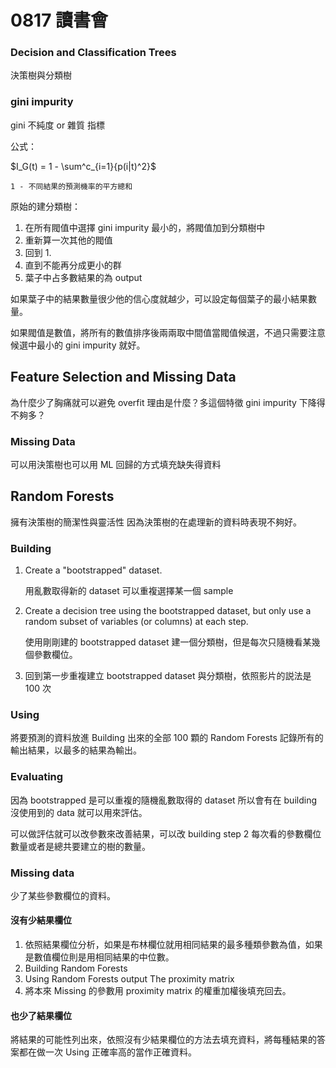 # 0817 讀書會

### Decision and Classification Trees

決策樹與分類樹

### gini impurity

gini 不純度 or 雜質 指標

公式：

$I_G(t) = 1 - \sum^c_{i=1}{p(i|t)^2}$

    1 - 不同結果的預測機率的平方總和

原始的建分類樹：

1. 在所有閥值中選擇 gini impurity 最小的，將閥值加到分類樹中
2. 重新算一次其他的閥值
3. 回到 1.
4. 直到不能再分成更小的群
5. 葉子中占多數結果的為 output

如果葉子中的結果數量很少他的信心度就越少，可以設定每個葉子的最小結果數量。

如果閥值是數值，將所有的數值排序後兩兩取中間值當閥值候選，不過只需要注意候選中最小的 gini impurity 就好。

## Feature Selection and Missing Data

為什麼少了胸痛就可以避免 overfit
理由是什麼？多這個特徵 gini impurity 下降得不夠多？

### Missing Data

可以用決策樹也可以用 ML 回歸的方式填充缺失得資料

## Random Forests

擁有決策樹的簡潔性與靈活性
因為決策樹的在處理新的資料時表現不夠好。

### Building

1. Create a "bootstrapped" dataset.
    
    用亂數取得新的 dataset 可以重複選擇某一個 sample 
2. Create a decision tree using the bootstrapped dataset, but only use a random subset of variables (or columns) at each step.

    使用剛剛建的 bootstrapped dataset 建一個分類樹，但是每次只隨機看某幾個參數欄位。 
3. 回到第一步重複建立 bootstrapped dataset 與分類樹，依照影片的説法是 100 次

### Using

將要預測的資料放進 Building 出來的全部 100 顆的 Random Forests 記錄所有的輸出結果，以最多的結果為輸出。

### Evaluating

因為 bootstrapped 是可以重複的隨機亂數取得的 dataset 所以會有在 building 沒使用到的 data 就可以用來評估。

可以做評估就可以改參數來改善結果，可以改 building step 2 每次看的參數欄位數量或者是總共要建立的樹的數量。

### Missing data

少了某些參數欄位的資料。

#### 沒有少結果欄位

1. 依照結果欄位分析，如果是布林欄位就用相同結果的最多種類參數為值，如果是數值欄位則是用相同結果的中位數。
2. Building Random Forests
3. Using Random Forests output The proximity matrix
4. 將本來 Missing 的參數用 proximity matrix 的權重加權後填充回去。

#### 也少了結果欄位

將結果的可能性列出來，依照沒有少結果欄位的方法去填充資料，將每種結果的答案都在做一次 Using 正確率高的當作正確資料。
